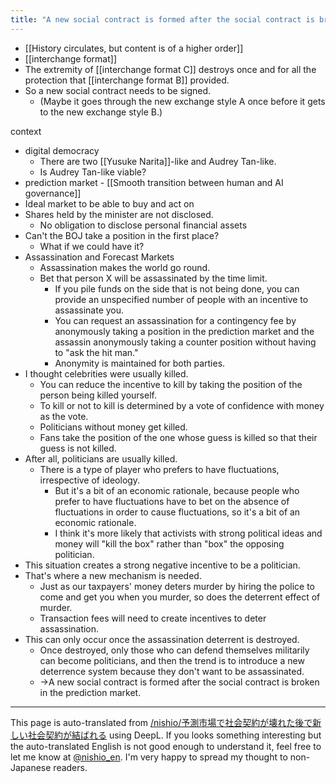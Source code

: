 ```yaml
---
title: "A new social contract is formed after the social contract is broken in the prediction market."
---
```


- [[History circulates, but content is of a higher order]]
- [[interchange format]]
- The extremity of [[interchange format C]] destroys once and for all the protection that [[interchange format B]] provided.
- So a new social contract needs to be signed.
    - (Maybe it goes through the new exchange style A once before it gets to the new exchange style B.)

context
- digital democracy
    - There are two [[Yusuke Narita]]-like and Audrey Tan-like.
    - Is Audrey Tan-like viable?
- prediction market
        - [[Smooth transition between human and AI governance]]
- Ideal market to be able to buy and act on
- Shares held by the minister are not disclosed.
    - No obligation to disclose personal financial assets
- Can't the BOJ take a position in the first place?
    - What if we could have it?
- Assassination and Forecast Markets
    - Assassination makes the world go round.
    - Bet that person X will be assassinated by the time limit.
        - If you pile funds on the side that is not being done, you can provide an unspecified number of people with an incentive to assassinate you.
        - You can request an assassination for a contingency fee by anonymously taking a position in the prediction market and the assassin anonymously taking a counter position without having to "ask the hit man."
        - Anonymity is maintained for both parties.
- I thought celebrities were usually killed.
    - You can reduce the incentive to kill by taking the position of the person being killed yourself.
    - To kill or not to kill is determined by a vote of confidence with money as the vote.
    - Politicians without money get killed.
    - Fans take the position of the one whose guess is killed so that their guess is not killed.
- After all, politicians are usually killed.
    - There is a type of player who prefers to have fluctuations, irrespective of ideology.
        - But it's a bit of an economic rationale, because people who prefer to have fluctuations have to bet on the absence of fluctuations in order to cause fluctuations, so it's a bit of an economic rationale.
        - I think it's more likely that activists with strong political ideas and money will "kill the box" rather than "box" the opposing politician.
- This situation creates a strong negative incentive to be a politician.
- That's where a new mechanism is needed.
    - Just as our taxpayers' money deters murder by hiring the police to come and get you when you murder, so does the deterrent effect of murder.
    - Transaction fees will need to create incentives to deter assassination.
- This can only occur once the assassination deterrent is destroyed.
    - Once destroyed, only those who can defend themselves militarily can become politicians, and then the trend is to introduce a new deterrence system because they don't want to be assassinated.
    - →A new social contract is formed after the social contract is broken in the prediction market.


---
This page is auto-translated from [/nishio/予測市場で社会契約が壊れた後で新しい社会契約が結ばれる](https://scrapbox.io/nishio/予測市場で社会契約が壊れた後で新しい社会契約が結ばれる) using DeepL. If you looks something interesting but the auto-translated English is not good enough to understand it, feel free to let me know at [@nishio_en](https://twitter.com/nishio_en). I'm very happy to spread my thought to non-Japanese readers.